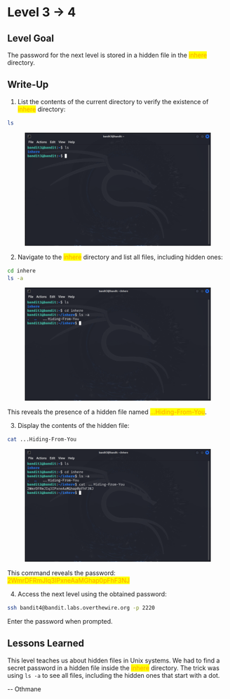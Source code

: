 # Level 3 → 4

## Level Goal

The password for the next level is stored in a hidden file in the <mark style="color:orange;">inhere</mark> directory.



## Write-Up

1. List the contents of the current directory to verify the existence of <mark style="color:orange;">inhere</mark> directory:

```sh
ls
```

<figure><img src="../../../.gitbook/assets/image (3) (1).png" alt="ls"><figcaption></figcaption></figure>

2. Navigate to the <mark style="color:orange;">inhere</mark> directory and list all files, including hidden ones:

```sh
cd inhere
ls -a
```

<figure><img src="../../../.gitbook/assets/image (1) (1) (1).png" alt="cd inhere &#x26; ls -a"><figcaption></figcaption></figure>

This reveals the presence of a hidden file named <mark style="color:orange;">...Hiding-From-You</mark>.

3. Display the contents of the hidden file:

```sh
cat ...Hiding-From-You
```

<figure><img src="../../../.gitbook/assets/image (3) (1) (1).png" alt="cat ...Hiding-From-You"><figcaption></figcaption></figure>

This command reveals the password: <mark style="color:orange;">2WmrDFRmJIq3IPxneAaMGhap0pFhF3NJ</mark>

4. Access the next level using the obtained password:

```sh
ssh bandit4@bandit.labs.overthewire.org -p 2220
```

Enter the password when prompted.



## Lessons Learned

This level teaches us about hidden files in Unix systems. We had to find a secret password in a hidden file inside the <mark style="color:orange;">inhere</mark> directory. The trick was using `ls -a` to see all files, including the hidden ones that start with a dot.



\-- Othmane



